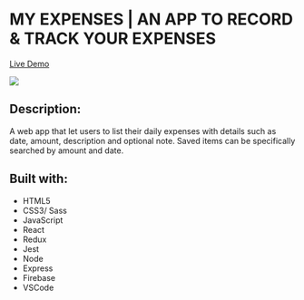 # MY EXPENSES | AN APP TO RECORD & TRACK YOUR EXPENSES

[Live Demo](https://mehdi-expensify-app.herokuapp.com/)

![](public/images/screenShot.png)

## Description:
A web app that let users to list their daily expenses with details such as date, amount, description and optional note. Saved items can be specifically searched by amount and date.



## Built with:

* HTML5
* CSS3/ Sass
* JavaScript
* React
* Redux
* Jest
* Node
* Express
* Firebase
* VSCode
